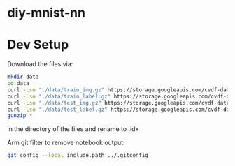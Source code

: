 # diy-mnist-nn

# Dev Setup

Download the files via:

```bash
mkdir data
cd data
curl -Lso "./data/train_img.gz" https://storage.googleapis.com/cvdf-datasets/mnist/train-images-idx3-ubyte.gz
curl -Lso "./data/train_label.gz" https://storage.googleapis.com/cvdf-datasets/mnist/train-labels-idx1-ubyte.gz
curl -Lso "./data/test_img.gz" https://storage.googleapis.com/cvdf-datasets/mnist/t10k-images-idx3-ubyte.gz
curl -Lso "./data/test_label.gz" https://storage.googleapis.com/cvdf-datasets/mnist/t10k-labels-idx1-ubyte.gz
gunzip *
```

in the directory of the files and rename to .idx

Arm git filter to remove notebook output:

```bash
git config --local include.path ../.gitconfig
```
